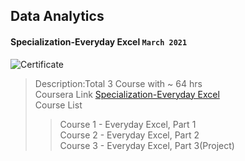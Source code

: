 ## Data Analytics

#### Specialization-Everyday Excel `March 2021`

![Certificate](Specialization-Business%20Analytics/Specialization-Business%20Analytics.jpeg)

> Description:Total 3 Course with ~ 64 hrs  
> Coursera Link [Specialization-Everyday Excel](https://www.coursera.org/specializations/everyday-excel)  
> Course List
>
> > Course 1 - Everyday Excel, Part 1  
> > Course 2 - Everyday Excel, Part 2  
> > Course 3 - Everyday Excel, Part 3(Project)
